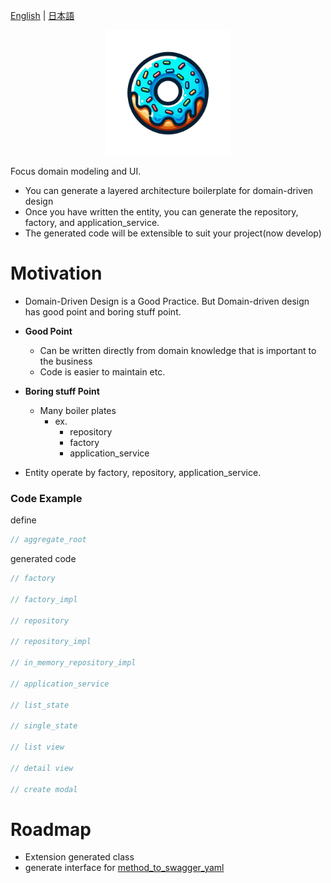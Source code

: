[English](https://github.com/powerboo/donuts/blob/main/packages/donuts/README.md) | [日本語](https://github.com/powerboo/donuts/blob/main/resources/ja_JP/README.md)

<p align="center">
  <img src="https://github.com/powerboo/donuts/raw/main/resources/icon/donuts.png" width="200">
</p>

Focus domain modeling and UI.

- You can generate a layered architecture boilerplate for domain-driven design
- Once you have written the entity, you can generate the repository, factory, and application_service.
- The generated code will be extensible to suit your project(now develop)

# Motivation

- Domain-Driven Design is a Good Practice. But Domain-driven design has good point and boring stuff point.

- **Good Point**
  - Can be written directly from domain knowledge that is important to the business
  - Code is easier to maintain etc.
- **Boring stuff Point**

  - Many boiler plates
    - ex.
      - repository
      - factory
      - application_service

- Entity operate by factory, repository, application_service.

### Code Example

define

```dart
// aggregate_root
```

generated code

```dart
// factory

// factory_impl

// repository

// repository_impl

// in_memory_repository_impl

// application_service

// list_state

// single_state

// list view

// detail view

// create modal
```

# Roadmap

- Extension generated class
- generate interface for [method_to_swagger_yaml](https://pub.dev/packages/method_to_swagger_yaml)
